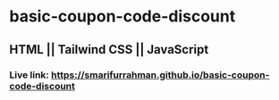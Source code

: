 # basic-coupon-code-discount
## HTML || Tailwind CSS || JavaScript
### Live link: https://smarifurrahman.github.io/basic-coupon-code-discount